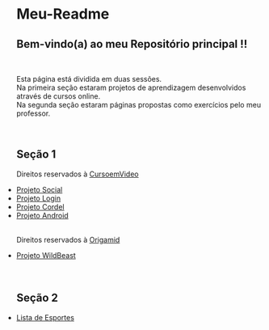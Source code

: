 # <h1>Meu-Readme</h1>
 <h2>Bem-vindo(a) ao meu Repositório principal !!</h2>
 <br>
<p>
Esta página está dividida em duas sessões.<br>
Na primeira seção estaram projetos de aprendizagem desenvolvidos através de cursos online.<br>
Na segunda seção estaram páginas propostas como exercícios pelo meu professor.
</p>
<ul style="display: inline;">
    <h2>Seção 1</h2>
    <p>Direitos reservados à <a href="">CursoemVideo</a></p>
    <li><a href="https://eduardo-rodriguess.github.io/projeto-social/" target="_blank">Projeto Social</a></li>
    <li><a href="https://eduardo-rodriguess.github.io/projeto-login/" target="_blank">Projeto Login</a></li>
    <li><a href="https://eduardo-rodriguess.github.io/projeto-cordel/" target="_blank">Projeto Cordel</a></li>
    <li><a href="https://eduardo-rodriguess.github.io/projeto-android/" target="_blank">Projeto Android</a></li>
    <br>
    <p>Direitos reservados à <a href="">Origamid</a></p>
    <li><a href="https://eduardo-rodriguess.github.io/css-grid-origamid/wildbeast/">Projeto WildBeast</a></li>
</ul>
<br>
<ul style="display: inline;">
    <h2>Seção 2</h2>
    <li><a href="">Lista de Esportes</a></li>
</ul>
